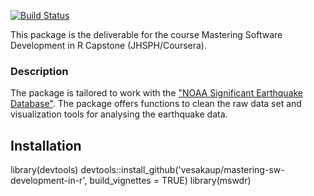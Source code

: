 [![Build Status](https://travis-ci.org/vesakaup/mastering-sw-development-in-r.svg?branch=master)](https://travis-ci.org/vesakaup/mastering-sw-development-in-r)


This package is the deliverable for the course Mastering Software Development in R Capstone (JHSPH/Coursera).

### Description

The package is tailored to work with the ["NOAA Significant Earthquake Database"](https://www.ngdc.noaa.gov/nndc/struts/form?t=101650&s=1&d=1). The package offers functions to clean the raw data set and visualization tools for analysing the earthquake data.

## Installation
library(devtools)
devtools::install_github('vesakaup/mastering-sw-development-in-r', build_vignettes = TRUE)
library(mswdr)





